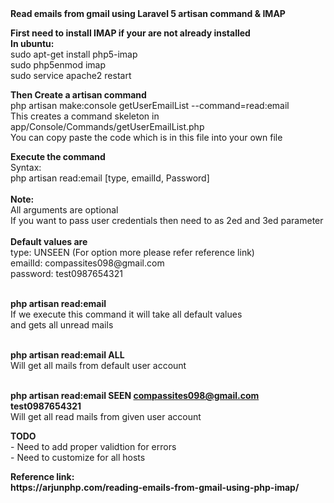 <b>
Read emails from gmail using Laravel 5 artisan command & IMAP
</b>
<p>
<b>
First need to install IMAP if your are not already installed
</b>
<br />
<b>In ubuntu:</b><br />
sudo apt-get install php5-imap<br />
sudo php5enmod imap<br />
sudo service apache2 restart<br />
</p>
<p>
<b>
Then Create a artisan command <br />
</b>
php artisan make:console getUserEmailList --command=read:email<br />
This creates a command skeleton in app/Console/Commands/getUserEmailList.php<br />
You can copy paste the code which is in this file into your own file<br />
</p>
<p>
<b>Execute the command</b><br />
Syntax:<br />
php artisan read:email [type, emailId, Password]<br /><br />
 <b>Note:</b><br />
All arguments are optional<br />
If you want to pass user credentials then need to as 2ed and 3ed parameter<br /><br />
<b>Default values are</b><br />
type: UNSEEN (For option more please refer reference link)<br />
emailId: compassites098@gmail.com<br />
password: test0987654321<br /><br />

<b>php artisan read:email </b><br />
If we execute this command it will take all default values<br />
and gets all unread mails <br /><br />
 
<b>php artisan read:email ALL</b><br />
Will get all mails from default user account<br /><br />

<b>php artisan read:email SEEN compassites098@gmail.com test0987654321</b><br />
Will get all read mails from given user account<br />
</p>
<p>
<b>TODO</b><br />
- Need to add proper validtion for errors<br />
- Need to customize for all hosts<br />
</p>
<p>
<b>Reference link:<b/><br />
https://arjunphp.com/reading-emails-from-gmail-using-php-imap/
</p>
